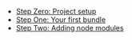 - [Step Zero: Project setup](./step-0-getting-started.md)
- [Step One: Your first bundle](./step-1-creating-the-bundle.md)
- [Step Two: Adding node modules](./step-2-adding-modules.md)
